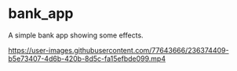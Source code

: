 # bank_app

A simple bank app showing some effects.

https://user-images.githubusercontent.com/77643666/236374409-b5e73407-4d6b-420b-8d5c-fa15efbde099.mp4
